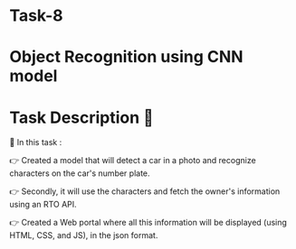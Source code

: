 # Task-8

# Object Recognition using CNN model

# Task Description 📄

📌 In this task :

👉 Created a model that will detect a car in a photo and recognize characters on the car's number plate.

👉 Secondly, it will use the characters and fetch the owner's information using an RTO API.

👉 Created a Web portal where all this information will be displayed (using HTML, CSS, and JS), in the json format.
